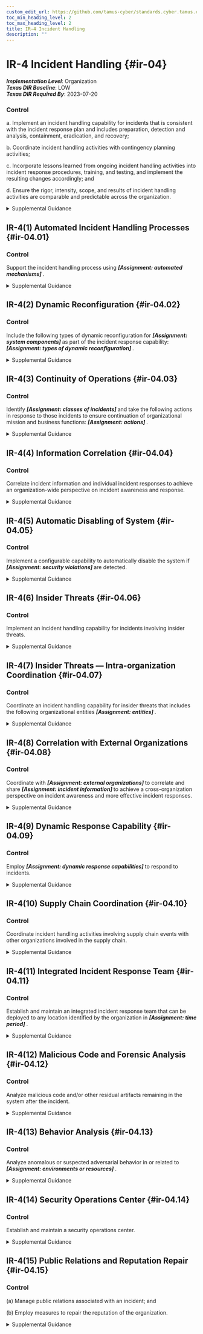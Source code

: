 ```yaml
---
custom_edit_url: https://github.com/tamus-cyber/standards.cyber.tamus.edu/tree/main/static/content/tamus.edu/TAMUS_profile.xml
toc_min_heading_level: 2
toc_max_heading_level: 2
title: IR-4 Incident Handling
description: ""
---
```


# IR-4 Incident Handling {#ir-04}

_**Implementation Level**_: Organization\
_**Texas DIR Baseline**_: LOW\
_**Texas DIR Required By**_: 2023-07-20

### Control

a. Implement an incident handling capability for incidents that is consistent with the incident response plan and includes preparation, detection and analysis, containment, eradication, and recovery;

b. Coordinate incident handling activities with contingency planning activities;

c. Incorporate lessons learned from ongoing incident handling activities into incident response procedures, training, and testing, and implement the resulting changes accordingly; and

d. Ensure the rigor, intensity, scope, and results of incident handling activities are comparable and predictable across the organization.

<details>
  <summary>Supplemental Guidance</summary>

Organizations recognize that incident response capabilities are dependent on the capabilities of organizational systems and the mission and business processes being supported by those systems. Organizations consider incident response as part of the definition, design, and development of mission and business processes and systems. Incident-related information can be obtained from a variety of sources, including audit monitoring, physical access monitoring, and network monitoring; user or administrator reports; and reported supply chain events. An effective incident handling capability includes coordination among many organizational entities (e.g., mission or business owners, system owners, authorizing officials, human resources offices, physical security offices, personnel security offices, legal departments, risk executive [function], operations personnel, procurement offices). Suspected security incidents include the receipt of suspicious email communications that can contain malicious code. Suspected supply chain incidents include the insertion of counterfeit hardware or malicious code into organizational systems or system components. For federal agencies, an incident that involves personally identifiable information is considered a breach. A breach results in unauthorized disclosure, the loss of control, unauthorized acquisition, compromise, or a similar occurrence where a person other than an authorized user accesses or potentially accesses personally identifiable information or an authorized user accesses or potentially accesses such information for other than authorized purposes.

</details>

## IR-4(1) Automated Incident Handling Processes {#ir-04.01}

### Control

Support the incident handling process using <strong>                     <em>[Assignment: automated mechanisms]</em>                  </strong>.

<details>
  <summary>Supplemental Guidance</summary>

Automated mechanisms that support incident handling processes include online incident management systems and tools that support the collection of live response data, full network packet capture, and forensic analysis.

</details>

## IR-4(2) Dynamic Reconfiguration {#ir-04.02}

### Control

Include the following types of dynamic reconfiguration for <strong>                     <em>[Assignment: system components]</em>                  </strong> as part of the incident response capability: <strong>                     <em>[Assignment: types of dynamic reconfiguration]</em>                  </strong>.

<details>
  <summary>Supplemental Guidance</summary>

Dynamic reconfiguration includes changes to router rules, access control lists, intrusion detection or prevention system parameters, and filter rules for guards or firewalls. Organizations may perform dynamic reconfiguration of systems to stop attacks, misdirect attackers, and isolate components of systems, thus limiting the extent of the damage from breaches or compromises. Organizations include specific time frames for achieving the reconfiguration of systems in the definition of the reconfiguration capability, considering the potential need for rapid response to effectively address cyber threats.

</details>

## IR-4(3) Continuity of Operations {#ir-04.03}

### Control

Identify <strong>                     <em>[Assignment: classes of incidents]</em>                  </strong> and take the following actions in response to those incidents to ensure continuation of organizational mission and business functions: <strong>                     <em>[Assignment: actions]</em>                  </strong>.

<details>
  <summary>Supplemental Guidance</summary>

Classes of incidents include malfunctions due to design or implementation errors and omissions, targeted malicious attacks, and untargeted malicious attacks. Incident response actions include orderly system degradation, system shutdown, fall back to manual mode or activation of alternative technology whereby the system operates differently, employing deceptive measures, alternate information flows, or operating in a mode that is reserved for when systems are under attack. Organizations consider whether continuity of operations requirements during an incident conflict with the capability to automatically disable the system as specified as part of <a xmlns="http://csrc.nist.gov/ns/oscal/1.0" href="#ir-4.5">IR-4(5)</a>.

</details>

## IR-4(4) Information Correlation {#ir-04.04}

### Control

Correlate incident information and individual incident responses to achieve an organization-wide perspective on incident awareness and response.

<details>
  <summary>Supplemental Guidance</summary>

Sometimes, a threat event, such as a hostile cyber-attack, can only be observed by bringing together information from different sources, including various reports and reporting procedures established by organizations.

</details>

## IR-4(5) Automatic Disabling of System {#ir-04.05}

### Control

Implement a configurable capability to automatically disable the system if <strong>                     <em>[Assignment: security violations]</em>                  </strong> are detected.

<details>
  <summary>Supplemental Guidance</summary>

Organizations consider whether the capability to automatically disable the system conflicts with continuity of operations requirements specified as part of <a xmlns="http://csrc.nist.gov/ns/oscal/1.0" href="#cp-2">CP-2</a> or <a xmlns="http://csrc.nist.gov/ns/oscal/1.0" href="#ir-4.3">IR-4(3)</a> . Security violations include cyber-attacks that have compromised the integrity of the system or exfiltrated organizational information and serious errors in software programs that could adversely impact organizational missions or functions or jeopardize the safety of individuals.

</details>

## IR-4(6) Insider Threats {#ir-04.06}

### Control

Implement an incident handling capability for incidents involving insider threats.

<details>
  <summary>Supplemental Guidance</summary>

Explicit focus on handling incidents involving insider threats provides additional emphasis on this type of threat and the need for specific incident handling capabilities to provide appropriate and timely responses.

</details>

## IR-4(7) Insider Threats — Intra-organization Coordination {#ir-04.07}

### Control

Coordinate an incident handling capability for insider threats that includes the following organizational entities <strong>                     <em>[Assignment: entities]</em>                  </strong>.

<details>
  <summary>Supplemental Guidance</summary>

Incident handling for insider threat incidents (e.g., preparation, detection and analysis, containment, eradication, and recovery) requires coordination among many organizational entities, including mission or business owners, system owners, human resources offices, procurement offices, personnel offices, physical security offices, senior agency information security officer, operations personnel, risk executive (function), senior agency official for privacy, and legal counsel. In addition, organizations may require external support from federal, state, and local law enforcement agencies.

</details>

## IR-4(8) Correlation with External Organizations {#ir-04.08}

### Control

Coordinate with <strong>                     <em>[Assignment: external organizations]</em>                  </strong> to correlate and share <strong>                     <em>[Assignment: incident information]</em>                  </strong> to achieve a cross-organization perspective on incident awareness and more effective incident responses.

<details>
  <summary>Supplemental Guidance</summary>

The coordination of incident information with external organizations—including mission or business partners, military or coalition partners, customers, and developers—can provide significant benefits. Cross-organizational coordination can serve as an important risk management capability. This capability allows organizations to leverage information from a variety of sources to effectively respond to incidents and breaches that could potentially affect the organization’s operations, assets, and individuals.

</details>

## IR-4(9) Dynamic Response Capability {#ir-04.09}

### Control

Employ <strong>                     <em>[Assignment: dynamic response capabilities]</em>                  </strong> to respond to incidents.

<details>
  <summary>Supplemental Guidance</summary>

The dynamic response capability addresses the timely deployment of new or replacement organizational capabilities in response to incidents. This includes capabilities implemented at the mission and business process level and at the system level.

</details>

## IR-4(10) Supply Chain Coordination {#ir-04.10}

### Control

Coordinate incident handling activities involving supply chain events with other organizations involved in the supply chain.

<details>
  <summary>Supplemental Guidance</summary>

Organizations involved in supply chain activities include product developers, system integrators, manufacturers, packagers, assemblers, distributors, vendors, and resellers. Supply chain incidents can occur anywhere through or to the supply chain and include compromises or breaches that involve primary or sub-tier providers, information technology products, system components, development processes or personnel, and distribution processes or warehousing facilities. Organizations consider including processes for protecting and sharing incident information in information exchange agreements and their obligations for reporting incidents to government oversight bodies (e.g., Federal Acquisition Security Council).

</details>

## IR-4(11) Integrated Incident Response Team {#ir-04.11}

### Control

Establish and maintain an integrated incident response team that can be deployed to any location identified by the organization in <strong>                     <em>[Assignment: time period]</em>                  </strong>.

<details>
  <summary>Supplemental Guidance</summary>

An integrated incident response team is a team of experts that assesses, documents, and responds to incidents so that organizational systems and networks can recover quickly and implement the necessary controls to avoid future incidents. Incident response team personnel include forensic and malicious code analysts, tool developers, systems security and privacy engineers, and real-time operations personnel. The incident handling capability includes performing rapid forensic preservation of evidence and analysis of and response to intrusions. For some organizations, the incident response team can be a cross-organizational entity.

</details>

## IR-4(12) Malicious Code and Forensic Analysis {#ir-04.12}

### Control

Analyze malicious code and/or other residual artifacts remaining in the system after the incident.

<details>
  <summary>Supplemental Guidance</summary>

When conducted carefully in an isolated environment, analysis of malicious code and other residual artifacts of a security incident or breach can give the organization insight into adversary tactics, techniques, and procedures. It can also indicate the identity or some defining characteristics of the adversary. In addition, malicious code analysis can help the organization develop responses to future incidents.

</details>

## IR-4(13) Behavior Analysis {#ir-04.13}

### Control

Analyze anomalous or suspected adversarial behavior in or related to <strong>                     <em>[Assignment: environments or resources]</em>                  </strong>.

<details>
  <summary>Supplemental Guidance</summary>

If the organization maintains a deception environment, an analysis of behaviors in that environment, including resources targeted by the adversary and timing of the incident or event, can provide insight into adversarial tactics, techniques, and procedures. External to a deception environment, the analysis of anomalous adversarial behavior (e.g., changes in system performance or usage patterns) or suspected behavior (e.g., changes in searches for the location of specific resources) can give the organization such insight.

</details>

## IR-4(14) Security Operations Center {#ir-04.14}

### Control

Establish and maintain a security operations center.

<details>
  <summary>Supplemental Guidance</summary>

A security operations center (SOC) is the focal point for security operations and computer network defense for an organization. The purpose of the SOC is to defend and monitor an organization’s systems and networks (i.e., cyber infrastructure) on an ongoing basis. The SOC is also responsible for detecting, analyzing, and responding to cybersecurity incidents in a timely manner. The organization staffs the SOC with skilled technical and operational personnel (e.g., security analysts, incident response personnel, systems security engineers) and implements a combination of technical, management, and operational controls (including monitoring, scanning, and forensics tools) to monitor, fuse, correlate, analyze, and respond to threat and security-relevant event data from multiple sources. These sources include perimeter defenses, network devices (e.g., routers, switches), and endpoint agent data feeds. The SOC provides a holistic situational awareness capability to help organizations determine the security posture of the system and organization. A SOC capability can be obtained in a variety of ways. Larger organizations may implement a dedicated SOC while smaller organizations may employ third-party organizations to provide such a capability.

</details>

## IR-4(15) Public Relations and Reputation Repair {#ir-04.15}

### Control

(a) Manage public relations associated with an incident; and

(b) Employ measures to repair the reputation of the organization.

<details>
  <summary>Supplemental Guidance</summary>

It is important for an organization to have a strategy in place for addressing incidents that have been brought to the attention of the general public, have cast the organization in a negative light, or have affected the organization’s constituents (e.g., partners, customers). Such publicity can be extremely harmful to the organization and affect its ability to carry out its mission and business functions. Taking proactive steps to repair the organization’s reputation is an essential aspect of reestablishing the trust and confidence of its constituents.

</details>

